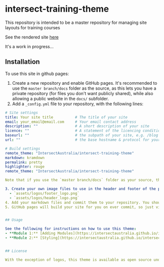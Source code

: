 # intersect-training-theme

This repository is intended to be a master repository for managing site layouts for training courses

See the rendered site [here](https://intersectaustralia.github.io/intersect-training-theme/)

It's a work in progress...


## Installation

To use this site in github pages:
1. Create a new repository and enable GitHub pages. It's recommended to use the `master branch/docs` folder as the source, as this lets you have a private repository (for files you don't want publicly shared), while also allowing a public website in the `docs/` subfolder.
2. Add a `_config.yml` file to your repository, with the following lines:

```yaml
# Site settings
title: Your site title          # The title of your site
email: your_email@email.com     # Your email contact address
description: ""                 # A short description of your site
licence: ""                     # A statement of the licencing conditions of your site
baseurl: ""                     # the subpath of your site, e.g. /blog
url: ""                         # the base hostname & protocol for your site, e.g. http://example.com

# Build settings
remote_theme: "IntersectAustralia/intersect-training-theme"
markdown: kramdown
permalink: pretty
highlighter: rouge
remote_theme: "IntersectAustralia/intersect-training-theme"

Note that if you use the `master branch/docs` folder as your source, the yml file should be in `/docs`, if not it should be in the root of the repository.

3. Create your own image files to use in the header and footer of the page and place them in the following location:
  - `assets/logos/footer_logo.png`
  - `assets/logos/header_logo.png`
4. Add your markdown files and commit them to your repository. You should have at least an `index.md` file in the GitHub pages source directory.
5. GitHub pages will build your site for you on ever commit, so just visit the rendered site to see the theme at work.


## Usage

See the following for instructions on how to use this theme:
- **Module 1:** [Adding Modules](https://intersectaustralia.github.io/intersect-training-theme/modules/01-adding-modules/)
- **Module 2:** [Styling](https://intersectaustralia.github.io/intersect-training-theme/modules/02-styling/)


## License

With the exception of logos, this theme is available as open source under the terms of the [MIT License](https://opensource.org/licenses/MIT).
